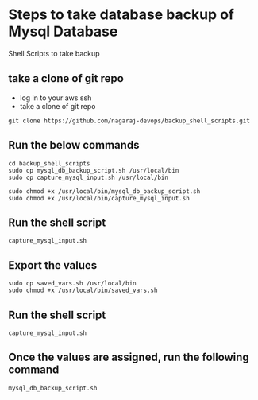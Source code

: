 # Steps to take database backup of Mysql Database
Shell Scripts to take backup

## take a clone of git repo
- log in to your aws ssh
- take a clone of git repo
```
git clone https://github.com/nagaraj-devops/backup_shell_scripts.git
```
## Run the below commands
```
cd backup_shell_scripts
sudo cp mysql_db_backup_script.sh /usr/local/bin
sudo cp capture_mysql_input.sh /usr/local/bin
```

```
sudo chmod +x /usr/local/bin/mysql_db_backup_script.sh
sudo chmod +x /usr/local/bin/capture_mysql_input.sh
```

## Run the shell script
```
capture_mysql_input.sh
```

## Export the values 
```
sudo cp saved_vars.sh /usr/local/bin
sudo chmod +x /usr/local/bin/saved_vars.sh
```
## Run the shell script
```
capture_mysql_input.sh
```

## Once the values are assigned, run the following command
```
mysql_db_backup_script.sh
```
